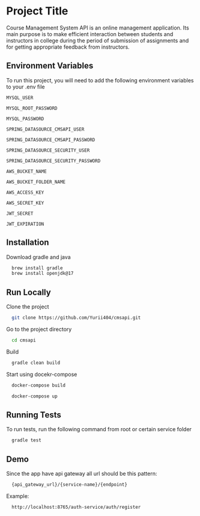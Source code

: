 # Project Title

Course Management System API is an online management application. Its main purpose is to make efficient interaction
between students and instructors in college during the period of submission of assignments and for getting appropriate
feedback from instructors.


## Environment Variables

To run this project, you will need to add the following environment variables to your .env file

`MYSQL_USER`

`MYSQL_ROOT_PASSWORD`

`MYSQL_PASSWORD`

`SPRING_DATASOURCE_CMSAPI_USER`

`SPRING_DATASOURCE_CMSAPI_PASSWORD`

`SPRING_DATASOURCE_SECURITY_USER`

`SPRING_DATASOURCE_SECURITY_PASSWORD`

`AWS_BUCKET_NAME`

`AWS_BUCKET_FOLDER_NAME`

`AWS_ACCESS_KEY`

`AWS_SECRET_KEY`

`JWT_SECRET`

`JWT_EXPIRATION`


## Installation

Download gradle and java

```bash
  brew install gradle
  brew install openjdk@17 

```

## Run Locally

Clone the project

```bash
  git clone https://github.com/Yurii404/cmsapi.git
```

Go to the project directory

```bash
  cd cmsapi
```

Build

```bash
  gradle clean build
```

Start using docekr-compose

```bash
  docker-compose build

  docker-compose up
```


## Running Tests

To run tests, run the following command from root or certain service folder

```bash
  gradle test
```


## Demo

Since the app have api gateway all url should be this pattern:

```bash
  {api_gateway_url}/{service-name}/{endpoint}
```
Example:
```bash
  http://localhost:8765/auth-service/auth/register
```